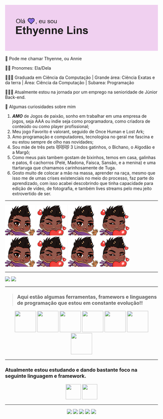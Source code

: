 


![Thyenneheader](img/header.png)


<p> 💜 Pode me chamar Thyenne, ou Annie</p>
<p> 👧🏾 Pronomes: Ela/Dela </p>
<p> 👩🏾‍🎓 Graduada em Ciência da Computação | Grande área: Ciência Exatas e da terra | Área: Ciência da Computação | Subarea: Programação</p>
<p> 🚶🏾‍♀️ Atualmente estou na jornada por um emprego na senioridade de Júnior Back-end.</p>
<p> 💠 Algumas curiosidades sobre mim </p>

1. ***AMO*** de Jogos de paixão, sonho em trabalhar em uma empresa de jogos, seja AAA ou indie seja como programadora, como criadora de conteúdo ou como player profissional;
2. Meu jogo Favorito é valorant, seguido de Once Human e Lost Ark;
2. Amo programação e computadores, tecnologioa no geral me fascina e eu estou sempre de olho nas novidades;
3. Sou mãe de três pets 😻😻😻 3 Lindos gatinhos, o Bichano, o Algodão e a Margô;
4. Como meus pais tambem gostam de bixinhos, temos em casa, galinhas e patos, 6 cachorros (Pelé, Madona, Faisca, Sansão, e a menina) e uma ttartaruga que chamamos carinhosamente de Tuga.
5. Gosto muito de colocar a mão na massa, aprender na raça, mesmo que isso me de umas crises existenciais no meio do processo, faz parte do aprendizado, com isso acabei descobrindo que tinha capacidade para edição de vídeo, de fotografia, e também lives streams pelo meu jeito extrovertido de ser. 

_________________________________________________________________________________________________________________________________________________________________________________


<div>
    <img width="100" height="100"src=img/ThyHey.png/>
    <img width="100" height="100"src=img/thyLuv.png/>
    <img width="100" height="100"src=img/ThyHey.png/>
    <img width="100" height="100"src=img/thyLuv.png/>
    <img width="100" height="100"src=img/ThyHey.png/>
    <img width="100" height="100"src=img/thyLuv.png/>
    <img width="100" height="100"src=img/ThyHey.png/>
    <img width="100" height="100"src=img/thyLuv.png/>
</div>


_________________________________________________________________________________________________________________________________________________________________________________

<div>
<img loading="lazy" height="180em"  src="https://github-readme-stats.vercel.app/api/top-langs/?username=thyenne&layout=compact&langs_count=7&theme=dracula"/>
<img loading="lazy" height="180em"  src="https://github-readme-stats.vercel.app/api?username=thyenne&show_icons=true&theme=dracula&include_all_commits=true&count_private=true"/>
</div>

_________________________________________________________________________________________________________________________________________________________________________________

> ### Aqui estão algumas ferramentas, framewors e linguagens de programação que estou em **constante evolução!!**


<div align = center>
<img src="https://cdn.jsdelivr.net/gh/devicons/devicon@latest/icons/mysql/mysql-plain-wordmark.svg" width="70" height="70"/>
<img src="https://cdn.jsdelivr.net/gh/devicons/devicon@latest/icons/html5/html5-plain.svg" width="70" height="70"/>
<img src="https://cdn.jsdelivr.net/gh/devicons/devicon@latest/icons/css3/css3-plain.svg" width="70" height="70"/>
<img src="https://cdn.jsdelivr.net/gh/devicons/devicon@latest/icons/bootstrap/bootstrap-original.svg" width="70" height="70"/>
<img src="https://cdn.jsdelivr.net/gh/devicons/devicon@latest/icons/materialui/materialui-original.svg" width="70" height="70"/>
<img src="https://cdn.jsdelivr.net/gh/devicons/devicon@latest/icons/nodejs/nodejs-original-wordmark.svg" width="70" height="70"/>
<img src="https://cdn.jsdelivr.net/gh/devicons/devicon@latest/icons/javascript/javascript-plain.svg" width="70" height="70"/>                            
</div>      
        

          
_________________________________________________________________________________________________________________________________________________________________________________   
### Atualmente estou estudando e dando bastante foco na seguinte linguagem e framework.

<div align = center>
<img src="https://cdn.jsdelivr.net/gh/devicons/devicon@latest/icons/nodejs/nodejs-original-wordmark.svg" width="50" height="50"/>
<img src="https://cdn.jsdelivr.net/gh/devicons/devicon@latest/icons/javascript/javascript-plain.svg" width="50" height="50"/> 
</div>

_________________________________________________________________________________________________________________________________________________________________________________          


<div align = center>
<a href="https://www.youtube.com/@Thyennex" target="_blank"><img loading="lazy" src="https://img.shields.io/badge/YouTube-FF0000?style=for-the-badge&logo=youtube&logoColor=white" target="_blank"></a>
<a href="https://instagram.com/Thyennex" target="_blank"><img loading="lazy" src="https://img.shields.io/badge/-Instagram-%23E4405F?style=for-the-badge&logo=instagram&logoColor=white" target="_blank"></a>
<a href="https://www.twitch.tv/thyennex" target="_blank"><img loading="lazy" src="https://img.shields.io/badge/Twitch-9146FF?style=for-the-badge&logo=twitch&logoColor=white" target="_blank"></a>
<a href = "mailto:linssalles@gmail.com"><img loading="lazy" src="https://img.shields.io/badge/Gmail-D14836?style=for-the-badge&logo=gmail&logoColor=white" target="_blank"></a>
<a href="https://www.linkedin.com/in/ethyennelins/" target="_blank"><img loading="lazy" src="https://img.shields.io/badge/-LinkedIn-%230077B5?style=for-the-badge&logo=linkedin&logoColor=white" target="_blank"></a>   
</div>